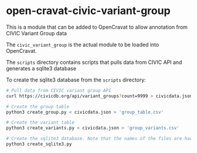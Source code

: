 # open-cravat-civic-variant-group

This is a module that can be added to OpenCravat to allow annotation from CIVIC Variant Group data

The `civic_variant_group` is the actual module to be loaded into OpenCravat.

The `scripts` directory contains scripts that pulls data from CIVIC API and generates a sqlite3 database

To create the sqlite3 database from the `scripts` directory:

```bash
# Pull data from CIVIC variant group API
curl https://civicdb.org/api/variant_groups?count=9999 > civicdata.json

# Create the group table
python3 create_group.py < civicdata.json > 'group_table.csv'

# Create the variant table
python3 create_variants.py < civicdata.json > 'group_variants.csv'

# Create the sqlite3 database. Note that the names of the files are harded coded in
python3 create_sqlite3.py
```
